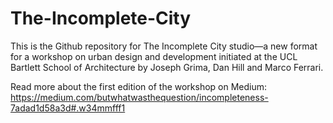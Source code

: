 # The-Incomplete-City
This is the Github repository for The Incomplete City studio—a new format for a workshop on urban design and development initiated at the UCL Bartlett School of Architecture by Joseph Grima, Dan Hill and Marco Ferrari.

Read more about the first edition of the workshop on Medium:
https://medium.com/butwhatwasthequestion/incompleteness-7adad1d58a3d#.w34mmfff1
